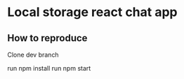 # Local storage react chat app

## How to reproduce

Clone dev branch

run npm install
run npm start